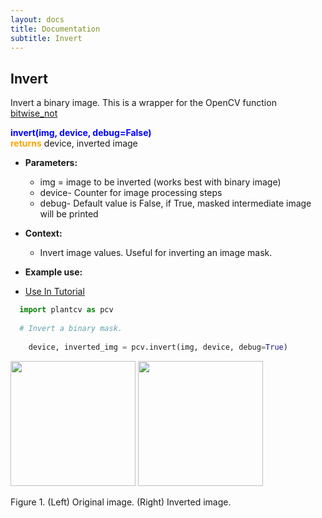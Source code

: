 ```yaml
---
layout: docs
title: Documentation
subtitle: Invert    
---
```


## Invert

Invert a binary image. This is a wrapper for the OpenCV function [bitwise_not](http://docs.opencv.org/modules/core/doc/operations_on_arrays.html)

<font color='blue'><b>invert(img, device, debug=False)</font></b><br>
<font color='orange'>**returns**</font> device, inverted image

- **Parameters:**   
  - img = image to be inverted (works best with binary image)
  - device- Counter for image processing steps
  - debug- Default value is False, if True, masked intermediate image will be printed 

- **Context:**  
  - Invert image values. Useful for inverting an image mask.

- **Example use:**  

 - [Use In Tutorial](http://plantcv.danforthcenter.org/pages/documentation/function_docs/flu_tutorial.html)
 
  ```python
    import plantcv as pcv
    
    # Invert a binary mask. 
    
      device, inverted_img = pcv.invert(img, device, debug=True)
  ```
  
  <a href="{{site.baseurl}}/img/documentation_images/invert/12_roi_mask.png" target="_blank">
  <img src="{{site.baseurl}}/img/documentation_images/invert/12_roi_mask.png" width="200"></a>
  <a href="{{site.baseurl}}/img/documentation_images/invert/12_roi_objects.png" target="_blank">
  <img src="{{site.baseurl}}/img/documentation_images/invert/12_roi_objects.png" width="200"></a>  

  Figure 1. (Left) Original image. (Right) Inverted image. 
 
